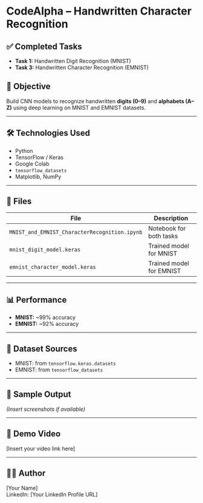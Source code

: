 # CodeAlpha – Handwritten Character Recognition

## ✅ Completed Tasks
- **Task 1:** Handwritten Digit Recognition (MNIST)
- **Task 3:** Handwritten Character Recognition (EMNIST)

## 🎯 Objective
Build CNN models to recognize handwritten **digits (0–9)** and **alphabets (A–Z)** using deep learning on MNIST and EMNIST datasets.

---

## 🛠️ Technologies Used
- Python
- TensorFlow / Keras
- Google Colab
- `tensorflow_datasets`
- Matplotlib, NumPy

---

## 📁 Files
| File | Description |
|------|-------------|
| `MNIST_and_EMNIST_CharacterRecognition.ipynb` | Notebook for both tasks |
| `mnist_digit_model.keras` | Trained model for MNIST |
| `emnist_character_model.keras` | Trained model for EMNIST |

---

## 📊 Performance
- **MNIST:** ~99% accuracy
- **EMNIST:** ~92% accuracy

---

## 🔗 Dataset Sources
- MNIST: from `tensorflow.keras.datasets`
- EMNIST: from `tensorflow_datasets`

---

## 📸 Sample Output
*(Insert screenshots if available)*

---

## 🎥 Demo Video
[Insert your video link here]

---

## 🙋‍♂️ Author
[Your Name]  
LinkedIn: [Your LinkedIn Profile URL]
